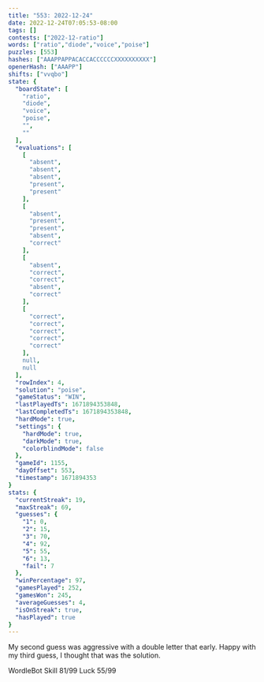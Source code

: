 ```yaml
---
title: "553: 2022-12-24"
date: 2022-12-24T07:05:53-08:00
tags: []
contests: ["2022-12-ratio"]
words: ["ratio","diode","voice","poise"]
puzzles: [553]
hashes: ["AAAPPAPPACACCACCCCCCXXXXXXXXXX"]
openerHash: ["AAAPP"]
shifts: ["vvqbo"]
state: {
  "boardState": [
    "ratio",
    "diode",
    "voice",
    "poise",
    "",
    ""
  ],
  "evaluations": [
    [
      "absent",
      "absent",
      "absent",
      "present",
      "present"
    ],
    [
      "absent",
      "present",
      "present",
      "absent",
      "correct"
    ],
    [
      "absent",
      "correct",
      "correct",
      "absent",
      "correct"
    ],
    [
      "correct",
      "correct",
      "correct",
      "correct",
      "correct"
    ],
    null,
    null
  ],
  "rowIndex": 4,
  "solution": "poise",
  "gameStatus": "WIN",
  "lastPlayedTs": 1671894353848,
  "lastCompletedTs": 1671894353848,
  "hardMode": true,
  "settings": {
    "hardMode": true,
    "darkMode": true,
    "colorblindMode": false
  },
  "gameId": 1155,
  "dayOffset": 553,
  "timestamp": 1671894353
}
stats: {
  "currentStreak": 19,
  "maxStreak": 69,
  "guesses": {
    "1": 0,
    "2": 15,
    "3": 70,
    "4": 92,
    "5": 55,
    "6": 13,
    "fail": 7
  },
  "winPercentage": 97,
  "gamesPlayed": 252,
  "gamesWon": 245,
  "averageGuesses": 4,
  "isOnStreak": true,
  "hasPlayed": true
}
---
```

<!-- more -->
My second guess was aggressive with a double letter that early. Happy with my third guess, I thought that was the solution.

WordleBot
Skill 81/99
Luck 55/99
